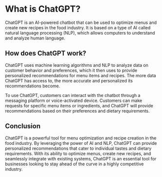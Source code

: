 What is ChatGPT?
==================================================

ChatGPT is an AI-powered chatbot that can be used to optimize menus and create new recipes in the food industry. It is based on a type of AI called natural language processing (NLP), which allows computers to understand and analyze human language.

How does ChatGPT work?
----------------------

ChatGPT uses machine learning algorithms and NLP to analyze data on customer behavior and preferences, which it then uses to provide personalized recommendations for menu items and recipes. The more data ChatGPT has access to, the more accurate and personalized its recommendations become.

To use ChatGPT, customers can interact with the chatbot through a messaging platform or voice-activated device. Customers can make requests for specific menu items or ingredients, and ChatGPT will provide recommendations based on their preferences and dietary requirements.

Conclusion
----------

ChatGPT is a powerful tool for menu optimization and recipe creation in the food industry. By leveraging the power of AI and NLP, ChatGPT can provide personalized recommendations that cater to individual tastes and dietary requirements. With its ability to optimize menus, create new recipes, and seamlessly integrate with existing systems, ChatGPT is an essential tool for businesses looking to stay ahead of the curve in a highly competitive industry.
